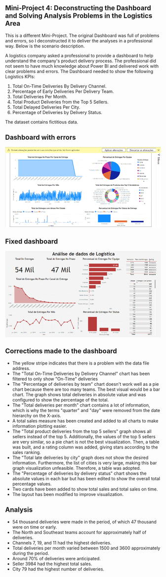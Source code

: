 ## Mini-Project 4: Deconstructing the Dashboard and Solving Analysis Problems in the Logistics Area

This is a different Mini-Project. The original Dashboard was full of problems and errors, so I deconstructed it to deliver the analyses in a professional way. Below is the scenario description.

A logistics company asked a professional to provide a dashboard to help understand the company's product delivery process. The professional did not seem to have much knowledge about Power BI and delivered work with clear problems and errors. The Dashboard needed to show the following Logistics KPIs:

1) Total On-Time Deliveries By Delivery Channel.
2) Percentage of Early Deliveries Per Delivery Team.
3) Total Deliveries Per Month.
4) Total Product Deliveries from the Top 5 Sellers.
5) Total Delayed Deliveries Per City.
6) Percentage of Deliveries by Delivery Status.

The dataset contains fictitious data.

## Dashboard with errors

![](MiniProject04.png)

## Fixed dashboard

![](MiniProject04_1.png)

## Corrections made to the dashboard

- The yellow stripe indicates that there is a problem with the data file address.
- The "Total On-Time Deliveries by Delivery Channel" chart has been filtered to only show "On-Time" deliveries
- The "Percentage of deliveries by team" chart doesn't work well as a pie chart because there are too many teams. The best visual would be a bar chart. The graph shows total deliveries in absolute value and was configured to show the percentage of the total.
- The "Total deliveries per month" chart contains a lot of information, which is why the terms "quarter" and "day" were removed from the date hierarchy on the X-axis.
- A total sales measure has been created and added to all charts to make information plotting easier.
- The "Total product deliveries from the top 5 sellers" graph shows all sellers instead of the top 5. Additionally, the values of the top 5 sellers are very similar, so a pie chart is not the best visualization. Then, a table was built, and a rating column was added, giving stars according to the sales ranking.
- The "Total late deliveries by city" graph does not show the desired information. Furthermore, the list of cities is very large, making this bar graph visualization unfeasible. Therefore, a table was adopted.
- The "Percentage of deliveries by delivery status" chart shows the absolute values in each bar but has been edited to show the overall total percentage values.
- Two cards have been added to show total sales and total sales on time.
- The layout has been modified to improve visualization.

## Analysis

- 54 thousand deliveries were made in the period, of which 47 thousand were on time or early.
- The North and Southeast teams account for approximately half of deliveries.
- Channels 7, 19, and 11 had the highest deliveries.
- Total deliveries per month varied between 1500 and 3600 approximately during the period.
- Around 70% of deliveries were anticipated.
- Seller 3984 had the highest total sales.
- City 79 had the highest number of deliveries.
